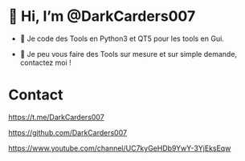# 👋 Hi, I’m @DarkCarders007
- 👀 Je code des Tools en Python3 et QT5 pour les tools en Gui.

- 🌱 Je peu vous faire des Tools sur mesure et sur simple demande, contactez moi !

# Contact
https://t.me/DarkCarders007

https://github.com/DarkCarders007

https://www.youtube.com/channel/UC7kyGeHDb9YwY-3YjEksEqw
<!---
DarkCarders007/DarkCarders007 is a ✨ special ✨ repository because its `README.md` (this file) appears on your GitHub profile.
You can click the Preview link to take a look at your changes.
--->
